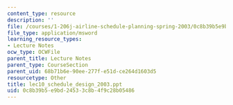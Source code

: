 ```yaml
---
content_type: resource
description: ''
file: /courses/1-206j-airline-schedule-planning-spring-2003/0c8b39b5e9bd24533c8b4f9c28b05486_lec10_schedule_design_2003.ppt
file_type: application/msword
learning_resource_types:
- Lecture Notes
ocw_type: OCWFile
parent_title: Lecture Notes
parent_type: CourseSection
parent_uid: 68b71b6e-90ee-277f-e51d-ce264d1603d5
resourcetype: Other
title: lec10_schedule_design_2003.ppt
uid: 0c8b39b5-e9bd-2453-3c8b-4f9c28b05486
---
```

